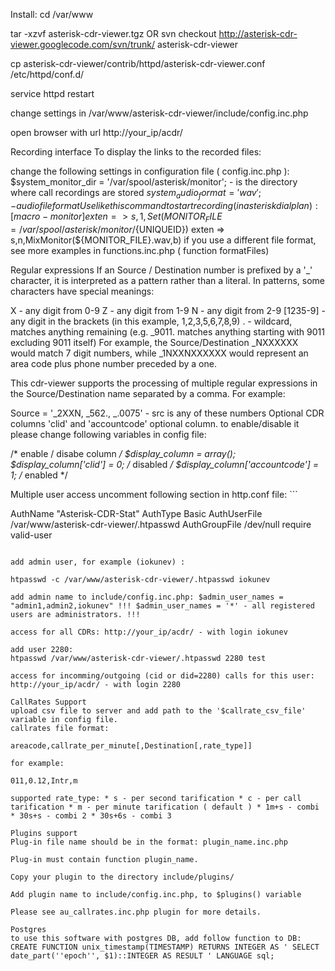 Install:
cd /var/www

tar -xzvf asterisk-cdr-viewer.tgz OR svn checkout http://asterisk-cdr-viewer.googlecode.com/svn/trunk/ asterisk-cdr-viewer

cp asterisk-cdr-viewer/contrib/httpd/asterisk-cdr-viewer.conf /etc/httpd/conf.d/

service httpd restart

change settings in /var/www/asterisk-cdr-viewer/include/config.inc.php

open browser with url http://your_ip/acdr/

Recording interface
To display the links to the recorded files:

change the following settings in configuration file ( config.inc.php ):
$system_monitor_dir = '/var/spool/asterisk/monitor'; - is the directory where call recordings are stored
$system_audio_format = 'wav'; - audio file format
Use like this command to start recording ( in asterisk dialplan ): [macro-monitor] exten => s,1,Set(MONITOR_FILE=/var/spool/asterisk/monitor/${UNIQUEID}) exten => s,n,MixMonitor(${MONITOR_FILE}.wav,b)
if you use a different file format, see more examples in functions.inc.php ( function formatFiles)

Regular expressions
If an Source / Destination number is prefixed by a '_' character, it is interpreted as a pattern rather than a literal. In patterns, some characters have special meanings:

X - any digit from 0-9
Z - any digit from 1-9
N - any digit from 2-9
[1235-9] - any digit in the brackets (in this example, 1,2,3,5,6,7,8,9)
. - wildcard, matches anything remaining (e.g. _9011. matches anything starting with 9011 excluding 9011 itself)
For example, the Source/Destination _NXXXXXX would match 7 digit numbers, while _1NXXNXXXXXX would represent an area code plus phone number preceded by a one.

This cdr-viewer supports the processing of multiple regular expressions in the Source/Destination name separated by a comma.
For example:

Source = '_2XXN, _562., _.0075' - src is any of these numbers
Optional CDR columns
'clid' and 'accountcode' optional column. to enable/disable it please change following variables in config file:

/* enable / disabe column */ $display_column = array(); $display_column['clid'] = 0; /* disabled */ $display_column['accountcode'] = 1; /* enabled */

Multiple user access
uncomment following section in http.conf file: ```

AuthName "Asterisk-CDR-Stat"
AuthType Basic
AuthUserFile /var/www/asterisk-cdr-viewer/.htpasswd
AuthGroupFile /dev/null
require valid-user
```

add admin user, for example (iokunev) :

htpasswd -c /var/www/asterisk-cdr-viewer/.htpasswd iokunev

add admin name to include/config.inc.php: $admin_user_names = "admin1,admin2,iokunev" !!! $admin_user_names = '*' - all registered users are administrators. !!!

access for all CDRs: http://your_ip/acdr/ - with login iokunev

add user 2280:
htpasswd /var/www/asterisk-cdr-viewer/.htpasswd 2280 test

access for incomming/outgoing (cid or did=2280) calls for this user: http://your_ip/acdr/ - with login 2280

CallRates Support
upload csv file to server and add path to the '$callrate_csv_file' variable in config file.
callrates file format:

areacode,callrate_per_minute[,Destination[,rate_type]]

for example:

011,0.12,Intr,m

supported rate_type: * s - per second tarification * c - per call tarification * m - per minute tarification ( default ) * 1m+s - combi * 30s+s - combi 2 * 30s+6s - combi 3

Plugins support
Plug-in file name should be in the format: plugin_name.inc.php

Plug-in must contain function plugin_name.

Copy your plugin to the directory include/plugins/

Add plugin name to include/config.inc.php, to $plugins() variable

Please see au_callrates.inc.php plugin for more details.

Postgres
to use this software with postgres DB, add follow function to DB: CREATE FUNCTION unix_timestamp(TIMESTAMP) RETURNS INTEGER AS ' SELECT date_part(''epoch'', $1)::INTEGER AS RESULT ' LANGUAGE sql;
